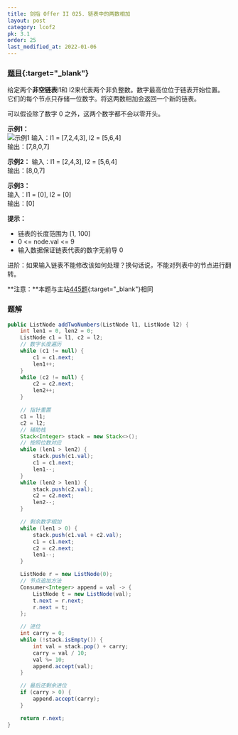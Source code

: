```yaml
---
title: 剑指 Offer II 025. 链表中的两数相加
layout: post
category: lcof2
pk: 3.1
order: 25
last_modified_at: 2022-01-06
---
```


### [题目](https://leetcode-cn.com/problems/lMSNwu/){:target="_blank"}

给定两个**非空链表**l1和 l2来代表两个非负整数。数字最高位位于链表开始位置。
它们的每个节点只存储一位数字。将这两数相加会返回一个新的链表。

可以假设除了数字 0 之外，这两个数字都不会以零开头。

**示例1：**  
![示例1]({{site.cdn}}/assets/3/025/1626420025-fZfzMX-image.png)
输入：l1 = [7,2,4,3], l2 = [5,6,4]  
输出：[7,8,0,7]

**示例2：**
输入：l1 = [2,4,3], l2 = [5,6,4]  
输出：[8,0,7]

**示例3：**  
输入：l1 = [0], l2 = [0]  
输出：[0]

**提示：**
- 链表的长度范围为 [1, 100]
- 0 <= node.val <= 9
- 输入数据保证链表代表的数字无前导 0

进阶：如果输入链表不能修改该如何处理？换句话说，不能对列表中的节点进行翻转。

**注意：**本题与主站[445题](https://leetcode-cn.com/problems/add-two-numbers-ii/){:target="_blank"}相同

### 题解

```java
public ListNode addTwoNumbers(ListNode l1, ListNode l2) {
    int len1 = 0, len2 = 0;
    ListNode c1 = l1, c2 = l2;
    // 数字长度遍历
    while (c1 != null) {
        c1 = c1.next;
        len1++;
    }
    while (c2 != null) {
        c2 = c2.next;
        len2++;
    }

    // 指针重置
    c1 = l1;
    c2 = l2;
    // 辅助栈
    Stack<Integer> stack = new Stack<>();
    // 按照位数对应
    while (len1 > len2) {
        stack.push(c1.val);
        c1 = c1.next;
        len1--;
    }
    while (len2 > len1) {
        stack.push(c2.val);
        c2 = c2.next;
        len2--;
    }

    // 剩余数字相加
    while (len1 > 0) {
        stack.push(c1.val + c2.val);
        c1 = c1.next;
        c2 = c2.next;
        len1--;
    }

    ListNode r = new ListNode(0);
    // 节点追加方法
    Consumer<Integer> append = val -> {
        ListNode t = new ListNode(val);
        t.next = r.next;
        r.next = t;
    };

    // 进位
    int carry = 0;
    while (!stack.isEmpty()) {
        int val = stack.pop() + carry;
        carry = val / 10;
        val %= 10;
        append.accept(val);
    }

    // 最后还剩余进位
    if (carry > 0) {
        append.accept(carry);
    }

    return r.next;
}
```